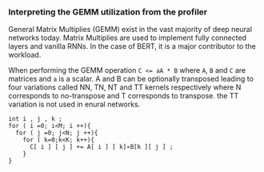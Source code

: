 ### Interpreting the GEMM utilization from the profiler

General Matrix Multiplies (GEMM) exist in the vast majority of deep neural networks today. Matrix Multiplies are used to implement fully connected layers and vanilla RNNs. In the case of BERT, it is a major contributor  to the workload. 

When performing the GEMM operation `C <= aA * B` where `A`, `B` and `C` are matrices and `a` is a scalar. A and B can be optionally transposed leading to four variations called  NN, TN, NT and TT kernels respectively where N corresponds to no-transpose and T corresponds to transpose. the TT variation is not used in enural networks.

```
int i , j , k ; 
for ( i =0; i<M; i ++){ 
  for ( j =0; j<N; j ++){ 
    for ( k=0;k<K; k++){ 
      C[ i ] [ j ] += A[ i ] [ k]∗B[k ][ j ] ; 
    } 
}
```
